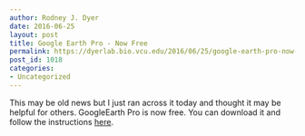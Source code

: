 ```yaml
---
author: Rodney J. Dyer
date: 2016-06-25
layout: post
title: Google Earth Pro - Now Free
permalink: https://dyerlab.bio.vcu.edu/2016/06/25/google-earth-pro-now-free/index.html
post_id: 1018
categories: 
- Uncategorized
---
```

This may be old news but I just ran across it today and thought it may be helpful for others.  GoogleEarth Pro is now free.
You can download it and follow the instructions 
[here](https://support.google.com/earth/answer/176160?hl=en).
